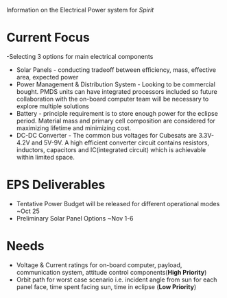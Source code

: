 Information on the Electrical Power system for _Spirit_

# **Current Focus**
-Selecting 3 options for main electrical components 
* Solar Panels - conducting tradeoff between efficiency, mass, effective area, expected power
* Power Management & Distribution System - Looking to be commercial bought. PMDS units can have integrated processors included so future collaboration with the on-board computer team will be necessary to explore multiple solutions
* Battery - principle requirement is to store enough power for the eclipse period. Material mass and primary cell composition are considered for maximizing lifetime and minimizing cost.
* DC-DC Converter - The common bus voltages for Cubesats are 3.3V-4.2V and 5V-9V. A high efficient converter circuit contains resistors, inductors, capacitors and IC(integrated circuit) which is achievable within limited space. 

# **EPS Deliverables**
* Tentative Power Budget will be released for different operational modes ~Oct 25
* Preliminary Solar Panel Options ~Nov 1-6

# **Needs**
* Voltage & Current ratings for on-board computer, payload, communication system, attitude control components(**High Priority**)
* Orbit path for worst case scenario i.e. incident angle from sun for each panel face, time spent facing sun, time in eclipse (**Low Priority**)

